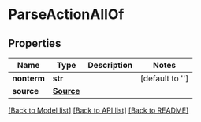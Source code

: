 # ParseActionAllOf

## Properties
Name | Type | Description | Notes
------------ | ------------- | ------------- | -------------
**nonterm** | **str** |  | [default to '']
**source** | [**Source**](Source.md) |  | 

[[Back to Model list]](../README.md#documentation-for-models) [[Back to API list]](../README.md#documentation-for-api-endpoints) [[Back to README]](../README.md)


